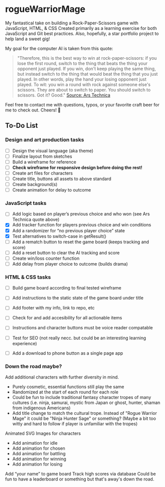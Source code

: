 # rogueWarriorMage
My fantastical take on building a Rock-Paper-Scissors game with JavaScript, HTML, & CSS
Created primarily as a learning exercise for both JavaScript and Git best practices. Also, hopefully, a star portfolio project to help land a sweet gig!

My goal for the computer AI is taken from this quote:
> "Therefore, this is the best way to win at rock-paper-scissors: if you lose the first round, switch to the thing that beats the thing your opponent just played. If you win, don't keep playing the same thing, but instead switch to the thing that would beat the thing that you just played. In other words, play the hand your losing opponent just played. To wit: you win a round with rock against someone else's scissors. They are about to switch to paper. You should switch to scissors. Got it? Good." [Source: Ars Technica](https://arstechnica.com/science/2014/05/win-at-rock-paper-scissors-by-knowing-thy-opponent/)

Feel free to contact me with questions, typos, or your favorite craft beer for me to check out. Cheers! 🍻

## To-Do List

### Design and art production tasks
- [ ] Design the visual language (aka theme)
- [ ] Finalize layout from sketches
- [ ] Build a wireframe for reference
- [ ] **Check wireframe for responsive design before doing the rest!**
- [ ] Create art files for characters
- [ ] Create title, buttons all assets to above standard
- [ ] Create background(s)
- [ ] Create animation for delay to outcome

### JavaScript tasks
- [ ] Add logic based on player’s previous choice and who won (see Ars Technica quote above)
- [x] Add tracker function for players previous choice and win conditions
- [x] Add a randomizer for “no previous player choice” state
- [x] Test alternatives to switch-case in getResult()
- [ ] Add a rematch button to reset the game board (keeps tracking and score)
- [ ] Add a reset button to clear the AI tracking and score
- [ ] Create win/loss counter function
- [ ] Add delay from player choice to outcome (builds drama)

### HTML & CSS tasks
- [ ] Build game board according to final tested wireframe
- [ ] Add instructions to the static state of the game board under title
- [ ] Add footer with my info, link to repo, etc
- [ ] Check for and add accesibility for all actionable items
- [ ] Instructions and character buttons must be voice reader compatable
- [ ] Test for SEO (not really necc. but could be an interesting learning experience)
- [ ] Add a download to phone button as a single page app


### Down the road maybe?

Add additional characters with further diversity in mind. 
 - Purely cosmetic, essential functions still play the same
 - Randomized at the start of each round for each role
 - Could be fun to include traditional fantasy character tropes of many cultures (i.e. ninja, samurai, mystic from Japan or ghost, hunter, shaman from indigenous Americans)
 - Add title change to match the cultural trope. Instead of "Rogue Warrior Mage" it could be "Ninja Hunter Sage" or something? (Maybe a bit too witty and hard to follow if player is unfamiliar with the tropes)

Animated SVG Images for characters
- Add animation for idle
- Add animation for chosen
- Add animation for battling
- Add animation for winning
- Add animation for losing

Add “your name” to game board
Track high scores via database
Could be fun to have a leaderboard or something but that's away's down the road.

